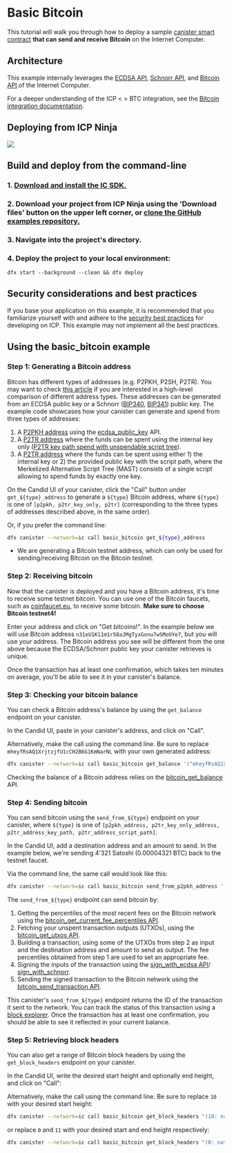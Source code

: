 # Basic Bitcoin

This tutorial will walk you through how to deploy a sample [canister smart contract](https://wiki.internetcomputer.org/wiki/Canister_smart_contract) **that can send and receive Bitcoin** on the Internet Computer.

## Architecture

This example internally leverages the [ECDSA
API](https://internetcomputer.org/docs/current/references/ic-interface-spec/#ic-ecdsa_public_key),
[Schnorr API](https://internetcomputer.org/docs/current/references/ic-interface-spec#ic-sign_with_schnorr), and [Bitcoin
API](https://github.com/dfinity/bitcoin-canister/blob/master/INTERFACE_SPECIFICATION.md)
of the Internet Computer.

For a deeper understanding of the ICP < > BTC integration, see the [Bitcoin integration documentation](https://internetcomputer.org/docs/current/developer-docs/multi-chain/bitcoin/overview).

## Deploying from ICP Ninja

[![](https://icp.ninja/assets/open.svg)](https://icp.ninja/editor?g=https://github.com/dfinity/examples/tree/master/motoko/basic_bitcoin)

## Build and deploy from the command-line

### 1. [Download and install the IC SDK.](https://internetcomputer.org/docs/building-apps/getting-started/install)

### 2. Download your project from ICP Ninja using the 'Download files' button on the upper left corner, or [clone the GitHub examples repository.](https://github.com/dfinity/examples/)

### 3. Navigate into the project's directory.

### 4. Deploy the project to your local environment:

```
dfx start --background --clean && dfx deploy
```

## Security considerations and best practices

If you base your application on this example, it is recommended that you familiarize yourself with and adhere to the [security best practices](https://internetcomputer.org/docs/building-apps/security/overview) for developing on ICP. This example may not implement all the best practices.

## Using the basic_bitcoin example

### Step 1: Generating a Bitcoin address

Bitcoin has different types of addresses (e.g. P2PKH, P2SH, P2TR). You may want
to check [this
article](https://bitcoinmagazine.com/technical/bitcoin-address-types-compared-p2pkh-p2sh-p2wpkh-and-more)
if you are interested in a high-level comparison of different address types.
These addresses can be generated from an ECDSA public key or a Schnorr
([BIP340](https://github.com/bitcoin/bips/blob/master/bip-0340.mediawiki),
[BIP341](https://github.com/bitcoin/bips/blob/master/bip-0341.mediawiki)) public
key. The example code showcases how your canister can generate and spend from
three types of addresses:
1. A [P2PKH address](https://en.bitcoin.it/wiki/Transaction#Pay-to-PubkeyHash)
   using the
   [ecdsa_public_key](https://internetcomputer.org/docs/current/references/ic-interface-spec/#ic-method-ecdsa_public_key)
   API.
2. A [P2TR
   address](https://github.com/bitcoin/bips/blob/master/bip-0341.mediawiki)
   where the funds can be spent using the internal key only ([P2TR key path
   spend with unspendable script
   tree](https://github.com/bitcoin/bips/blob/master/bip-0341.mediawiki#cite_note-23)).
3. A [P2TR
   address](https://github.com/bitcoin/bips/blob/master/bip-0341.mediawiki)
   where the funds can be spent using either 1) the internal key or 2) the
   provided public key with the script path, where the Merkelized Alternative
   Script Tree (MAST) consists of a single script allowing to spend funds by
   exactly one key.

On the Candid UI of your canister, click the "Call" button under
`get_${type}_address` to generate a `${type}` Bitcoin address, where `${type}`
is one of `[p2pkh, p2tr_key_only, p2tr]` (corresponding to the three types of
addresses described above, in the same order).

Or, if you prefer the command line:

```bash
dfx canister --network=ic call basic_bitcoin get_${type}_address
```

* We are generating a Bitcoin testnet address, which can only be
used for sending/receiving Bitcoin on the Bitcoin testnet.

### Step 2: Receiving bitcoin

Now that the canister is deployed and you have a Bitcoin address, it's time to receive
some testnet bitcoin. You can use one of the Bitcoin faucets, such as [coinfaucet.eu](https://coinfaucet.eu),
to receive some bitcoin. **Make sure to choose Bitcoin testnet4!**

Enter your address and click on "Get bitcoins!". In the example below we will use Bitcoin address `n31eU1K11m1r58aJMgTyxGonu7wSMoUYe7`, but you will use your address. The Bitcoin address you see will be different from the one above
because the ECDSA/Schnorr public key your canister retrieves is unique.

Once the transaction has at least one confirmation, which takes ten minutes on average,
you'll be able to see it in your canister's balance.

### Step 3: Checking your bitcoin balance

You can check a Bitcoin address's balance by using the `get_balance` endpoint on your canister.

In the Candid UI, paste in your canister's address, and click on "Call".

Alternatively, make the call using the command line. Be sure to replace `mheyfRsAQ1XrjtzjfU1cCH2B6G1KmNarNL` with your own generated address:

```bash
dfx canister --network=ic call basic_bitcoin get_balance '("mheyfRsAQ1XrjtzjfU1cCH2B6G1KmNarNL")'
```

Checking the balance of a Bitcoin address relies on the [bitcoin_get_balance](https://github.com/dfinity/bitcoin-canister/blob/master/INTERFACE_SPECIFICATION.md#bitcoin_get_balance) API.

### Step 4: Sending bitcoin

You can send bitcoin using the `send_from_${type}` endpoint on your canister, where
`${type}` is one of
`[p2pkh_address, p2tr_key_only_address, p2tr_address_key_path, p2tr_address_script_path]`.

In the Candid UI, add a destination address and an amount to send. In the example
below, we're sending 4'321 Satoshi (0.00004321 BTC) back to the testnet faucet.

Via the command line, the same call would look like this:

```bash
dfx canister --network=ic call basic_bitcoin send_from_p2pkh_address '(record { destination_address = "tb1ql7w62elx9ucw4pj5lgw4l028hmuw80sndtntxt"; amount_in_satoshi = 4321; })'
```

The `send_from_${type}` endpoint can send bitcoin by:

1. Getting the percentiles of the most recent fees on the Bitcoin network using the [bitcoin_get_current_fee_percentiles API](https://github.com/dfinity/bitcoin-canister/blob/master/INTERFACE_SPECIFICATION.md#bitcoin_get_current_fee_percentiles).
2. Fetching your unspent transaction outputs (UTXOs), using the [bitcoin_get_utxos API](https://github.com/dfinity/bitcoin-canister/blob/master/INTERFACE_SPECIFICATION.md#bitcoin_get_utxos).
3. Building a transaction, using some of the UTXOs from step 2 as input and the destination address and amount to send as output.
   The fee percentiles obtained from step 1 are used to set an appropriate fee.
4. Signing the inputs of the transaction using the
   [sign_with_ecdsa
   API](https://internetcomputer.org/docs/current/references/ic-interface-spec/#ic-method-sign_with_ecdsa)/\
   [sign_with_schnorr](https://org5p-7iaaa-aaaak-qckna-cai.icp0.io/docs#ic-sign_with_schnorr).
5. Sending the signed transaction to the Bitcoin network using the [bitcoin_send_transaction API](https://github.com/dfinity/bitcoin-canister/blob/master/INTERFACE_SPECIFICATION.md#bitcoin_send_transaction).

This canister's `send_from_${type}` endpoint returns the ID of the transaction
it sent to the network. You can track the status of this transaction using a
[block explorer](https://en.bitcoin.it/wiki/Block_chain_browser). Once the
transaction has at least one confirmation, you should be able to see it
reflected in your current balance.

### Step 5: Retrieving block headers

You can also get a range of Bitcoin block headers by using the `get_block_headers`
endpoint on your canister.

In the Candid UI, write the desired start height and optionally end height, and click on "Call":

Alternatively, make the call using the command line. Be sure to replace `10` with your desired start height:

```bash
dfx canister --network=ic call basic_bitcoin get_block_headers "(10: nat32)"
```
or replace `0` and `11` with your desired start and end height respectively:
```bash
dfx canister --network=ic call basic_bitcoin get_block_headers "(0: nat32, 11: nat32)"
```
